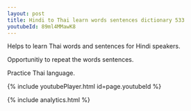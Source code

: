 ```yaml
---
layout: post
title: Hindi to Thai learn words sentences dictionary 533 
youtubeId: 89ml4MMawK8
---
```

 
 
Helps to learn Thai words and sentences for Hindi speakers.

Opportunitiy to repeat the words sentences. 

Practice Thai language. 
 
{% include youtubePlayer.html id=page.youtubeId %}
 
 
{% include analytics.html %}